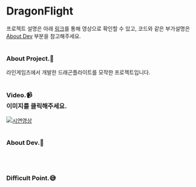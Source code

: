 # DragonFlight
프로젝트 설명은 아래 [링크](#1)를 통해 영상으로 확인할 수 있고, 코드와 같은 부가설명은 [About Dev](#2) 부분을 참고해주세요.<br>
<br>

### About Project.:two_men_holding_hands:
라인게임즈에서 개발한 드래곤플라이트를 모작한 프로젝트입니다.<br>
<br>

### Video.:video_camera: <div id="1">이미지를 클릭해주세요.</div>
[![시연영상](https://img.youtube.com/vi/p3UIaGcnMSU/0.jpg)](https://www.youtube.com/watch?v=p3UIaGcnMSU&feature=youtu.be)
<br>
<br>

### About Dev.:nut_and_bolt: <div id="2"></div>
<br>
<br>

### Difficult Point.:sweat_smile:
<br>
<br>
